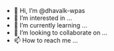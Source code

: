 - 👋 Hi, I’m @dhavalk-wpas
- 👀 I’m interested in ...
- 🌱 I’m currently learning ...
- 💞️ I’m looking to collaborate on ...
- 📫 How to reach me ...

<!---
dhavalk-wpas/dhavalk-wpas is a ✨ special ✨ repository because its `README.md` (this file) appears on your GitHub profile.
You can click the Preview link to take a look at your changes.
--->
